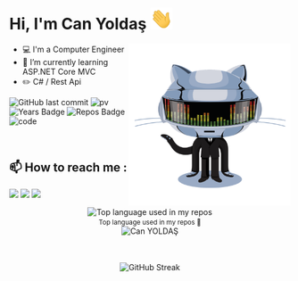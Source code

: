 # Hi, I'm Can Yoldaş <img src="https://raw.githubusercontent.com/ABSphreak/ABSphreak/master/gifs/Hi.gif" width="40" />

<img align="right" height="290" src="https://raw.githubusercontent.com/canylds/canylds/main/can.gif" />

- 💻 I'm a Computer Engineer
- 🌱 I’m currently learning ASP.NET Core MVC
- :pencil2: C# / Rest Api

![GitHub last commit](https://img.shields.io/github/last-commit/canylds/canylds)
![pv](https://komarev.com/ghpvc/?username=canylds)
![Years Badge](https://badges.pufler.dev/years/canylds)
![Repos Badge](https://badges.pufler.dev/repos/canylds)
![code](https://img.shields.io/badge/code%20quality-A++-success)

<br/>

## :mailbox: How to reach me :
[<img src="https://img.icons8.com/bubbles/50/000000/gmail.png"/>](mailto:canyoldas5410@gmail.com)
[<img src="https://img.icons8.com/bubbles/50/000000/github.png">](https://github.com/bahadirduzcan)
[<img src="https://img.icons8.com/bubbles/50/000000/instagram-new.png"/>](https://instagram.com/ylds.can)

<p align="center">

</p>

<div align="center">
  <img width="" src="https://github-readme-stats.vercel.app/api/top-langs/?username=canylds&layout=compact&hide_title=1&theme=dark&card_width=300" alt="Top language used in my repos" />
  <br/>
  <small>Top language used in my repos 🎉</small>
   <br/>
    <img src="https://github-readme-stats.vercel.app/api?username=canylds&theme=dark&show_icons=true" alt="Can YOLDAŞ"></img>
  <br />
  <br />
  <br />
</div>

<div align="center">
  
![GitHub Streak](https://github-readme-streak-stats.herokuapp.com/?user=canylds&theme=tokyonight)

</div>
